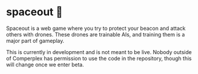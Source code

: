 # spaceout 🚀

Spaceout is a web game where you try to protect your beacon and attack others with drones. These drones are trainable AIs, and training them is a major part of gameplay.

This is currently in development and is not meant to be live. Nobody outside of Comperplex has permission to use the code in the repository, though this will change once we enter beta.
